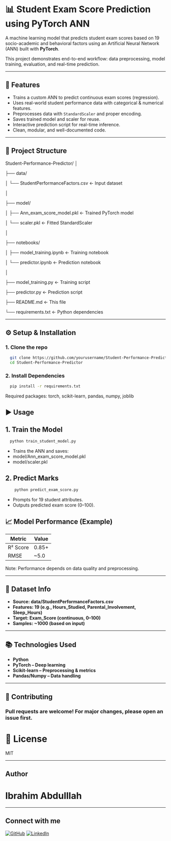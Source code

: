 # 📊 Student Exam Score Prediction using PyTorch ANN

A machine learning model that predicts student exam scores based on 19 socio-academic and behavioral factors using an Artificial Neural Network (ANN) built with **PyTorch**.

This project demonstrates end-to-end workflow: data preprocessing, model training, evaluation, and real-time prediction.

---

## 🚀 Features

- Trains a custom ANN to predict continuous exam scores (regression).
- Uses real-world student performance data with categorical & numerical features.
- Preprocesses data with `StandardScaler` and proper encoding.
- Saves trained model and scaler for reuse.
- Interactive prediction script for real-time inference.
- Clean, modular, and well-documented code.

---

## 📁 Project Structure
Student-Performance-Predictor/
│

├── data/

│ └── StudentPerformanceFactors.csv ← Input dataset

│

├── model/

│ ├── Ann_exam_score_model.pkl ← Trained PyTorch model

│ └── scaler.pkl ← Fitted StandardScaler

│

├── notebooks/

│ ├── model_training.ipynb ← Training notebook

│ └── predictor.ipynb ← Prediction notebook

│

├── model_training.py ← Training script

├── predictor.py ← Prediction script

├── README.md ← This file

└── requirements.txt ← Python dependencies

---

## ⚙️ Setup & Installation

### 1. Clone the repo
```bash
  git clone https://github.com/yourusername/Student-Performance-Predictor.git
  cd Student-Performance-Predictor
```
### 2. Install Dependencies
```bash
  pip install -r requirements.txt
```
Required packages: torch, scikit-learn, pandas, numpy, joblib

▶️ Usage 
---
## 1. Train the Model
```bash
  python train_student_model.py
```
* Trains the ANN and saves:
* model/Ann_exam_score_model.pkl
* model/scaler.pkl

## 2. Predict Marks
```bash
    python predict_exam_score.py
```
* Prompts for 19 student attributes.
* Outputs predicted exam score (0–100).

📈 Model Performance (Example)
---
| Metric       | Value |
|--------------|-------|
| R² Score     | 0.85+ |
| RMSE         | ~5.0  |


Note: Performance depends on data quality and preprocessing. 

---

🧪 Dataset Info
---
* **Source: data/StudentPerformanceFactors.csv**
* **Features: 19 (e.g., Hours_Studied, Parental_Involvement, Sleep_Hours)**
* **Target: Exam_Score (continuous, 0–100)**
* **Samples: ~1000 (based on input)**

---
📚 Technologies Used
---

* **Python**
* **PyTorch – Deep learning**
* **Scikit-learn – Preprocessing & metrics**
* **Pandas/Numpy – Data handling**

---
🤝 Contributing
---
### Pull requests are welcome! For major changes, please open an issue first.

# 📄 License

MIT

---

## Author
# Ibrahim Abdulllah

---
Connect with me
---
[![GitHub](https://img.shields.io/badge/GitHub-100000?style=for-the-badge&logo=github&logoColor=white)](https://github.com/Ibrahim5570)
[![LinkedIn](https://img.shields.io/badge/LinkedIn-0077B5?style=for-the-badge&logo=linkedin&logoColor=white)](https://www.linkedin.com/in/ibrahim-abdullah-220917319)
